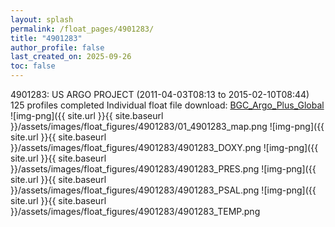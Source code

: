 ```yaml
---
layout: splash
permalink: /float_pages/4901283/
title: "4901283"
author_profile: false
last_created_on: 2025-09-26
toc: false
---
```

 
4901283: US ARGO PROJECT (2011-04-03T08:13 to 2015-02-10T08:44)
125 profiles completed
Individual float file download: [BGC_Argo_Plus_Global](https://ftp.soest.hawaii.edu/bgc_argo_plus/Individual_Floats/outliers_removed/4901283_Sprof_processed.nc)
![img-png]({{ site.url }}{{ site.baseurl }}/assets/images/float_figures/4901283/01_4901283_map.png
![img-png]({{ site.url }}{{ site.baseurl }}/assets/images/float_figures/4901283/4901283_DOXY.png
![img-png]({{ site.url }}{{ site.baseurl }}/assets/images/float_figures/4901283/4901283_PRES.png
![img-png]({{ site.url }}{{ site.baseurl }}/assets/images/float_figures/4901283/4901283_PSAL.png
![img-png]({{ site.url }}{{ site.baseurl }}/assets/images/float_figures/4901283/4901283_TEMP.png
